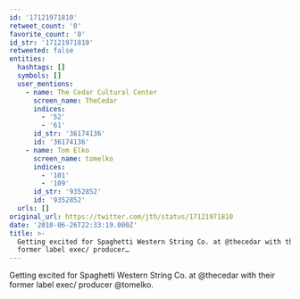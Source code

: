 ```yaml
---
id: '17121971810'
retweet_count: '0'
favorite_count: '0'
id_str: '17121971810'
retweeted: false
entities:
  hashtags: []
  symbols: []
  user_mentions:
    - name: The Cedar Cultural Center
      screen_name: TheCedar
      indices:
        - '52'
        - '61'
      id_str: '36174136'
      id: '36174136'
    - name: Tom Elko
      screen_name: tomelko
      indices:
        - '101'
        - '109'
      id_str: '9352852'
      id: '9352852'
  urls: []
original_url: https://twitter.com/jth/status/17121971810
date: '2010-06-26T22:33:19.000Z'
title: >-
  Getting excited for Spaghetti Western String Co. at @thecedar with their
  former label exec/ producer…
---
```


Getting excited for Spaghetti Western String Co. at @thecedar with their former label exec/ producer @tomelko.